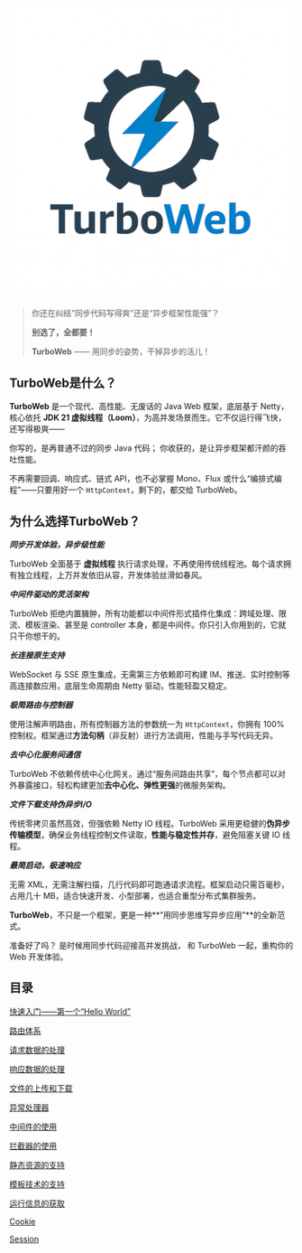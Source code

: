 # <img src=".\docs\image\logo.png"/>
>  你还在纠结“同步代码写得爽”还是“异步框架性能强”？
>
> **别选了，全都要！**
>
> **TurboWeb** —— 用同步的姿势，干掉异步的活儿！



## TurboWeb是什么？

**TurboWeb** 是一个现代、高性能、无废话的 Java Web 框架，底层基于 Netty，核心依托 **JDK 21 虚拟线程（Loom）**，为高并发场景而生。它不仅运行得飞快，还写得极爽——

你写的，是再普通不过的同步 Java 代码；
你收获的，是让异步框架都汗颜的吞吐性能。

不再需要回调、响应式、链式 API，也不必掌握 Mono、Flux 或什么“编排式编程”——只要用好一个 `HttpContext`，剩下的，都交给 TurboWeb。

## 为什么选择TurboWeb？

**_同步开发体验，异步级性能_**

TurboWeb 全面基于 **虚拟线程** 执行请求处理，不再使用传统线程池。每个请求拥有独立线程，上万并发依旧从容，开发体验丝滑如春风。

**_中间件驱动的灵活架构_**

TurboWeb 拒绝内置臃肿，所有功能都以中间件形式插件化集成：跨域处理、限流、模板渲染、甚至是 controller 本身，都是中间件。你只引入你用到的，它就只干你想干的。

**_长连接原生支持_**

WebSocket 与 SSE 原生集成，无需第三方依赖即可构建 IM、推送、实时控制等高连接数应用，底层生命周期由 Netty 驱动，性能轻盈又稳定。

**_极简路由与控制器_**

使用注解声明路由，所有控制器方法的参数统一为 `HttpContext`，你拥有 100% 控制权。框架通过**方法句柄**（非反射）进行方法调用，性能与手写代码无异。

**_去中心化服务间通信_**

TurboWeb 不依赖传统中心化网关。通过“服务间路由共享”，每个节点都可以对外暴露接口，轻松构建更加**去中心化、弹性更强**的微服务架构。

**_文件下载支持伪异步I/O_**

传统零拷贝虽然高效，但强依赖 Netty IO 线程。TurboWeb 采用更稳健的**伪异步传输模型**，确保业务线程控制文件读取，**性能与稳定性并存**，避免阻塞关键 IO 线程。

**_最简启动，极速响应_**

无需 XML，无需注解扫描，几行代码即可跑通请求流程。框架启动只需百毫秒，占用几十 MB，适合快速开发、小型部署，也适合重型分布式集群服务。



**TurboWeb**，不只是一个框架，更是一种**”用同步思维写异步应用”**的全新范式。

准备好了吗？
是时候用同步代码迎接高并发挑战，
和 TurboWeb 一起，重构你的 Web 开发体验。



## 目录

[快速入门——第一个“Hello World”](./docs/quickstart.md)

[路由体系](./docs/router.md)

[请求数据的处理](./docs/request.md)

[响应数据的处理](./docs/response.md)

[文件的上传和下载](./docs/file.md)

[异常处理器](./docs/exceptionhandler.md)

[中间件的使用](./docs/middleware.md)

[拦截器的使用](./docs/interceptor.md)

[静态资源的支持](./docs/staticresource.md)

[模板技术的支持](./docs/template.md)

[运行信息的获取](./docs/serverinfo.md)

[Cookie](./docs/cookie.md)

[Session](./docs/session.md)
